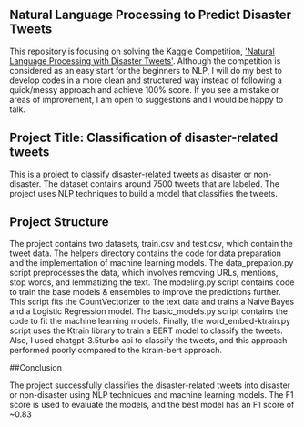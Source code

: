 ## Natural Language Processing to Predict Disaster Tweets
This repository is focusing on solving the Kaggle Competition, ['Natural Language Processing with Disaster Tweets'](https://www.kaggle.com/competitions/nlp-getting-started/overview). Although the competition is considered as an easy start for the beginners to NLP, I will do my best to develop codes in a more clean and structured way instead of following a quick/messy approach and achieve 100% score. If you see a mistake or areas of improvement, I am open to suggestions and I would be happy to talk.


## Project Title: Classification of disaster-related tweets

This is a project to classify disaster-related tweets as disaster or non-disaster. The dataset contains around 7500 tweets that are labeled. The project uses NLP techniques to build a model that classifies the tweets.

## Project Structure

The project contains two datasets, train.csv and test.csv, which contain the tweet data. The helpers directory contains the code for data preparation and the implementation of machine learning models. The data_prepation.py script preprocesses the data, which involves removing URLs, mentions, stop words, and lemmatizing the text. The modeling.py script contains code to train the base models & ensembles to improve the predictions further. This script fits the CountVectorizer to the text data and trains a Naive Bayes and a Logistic Regression model. The basic_models.py script contains the code to fit the machine learning models. Finally, the word_embed-ktrain.py script uses the Ktrain library to train a BERT model to classify the tweets. Also, I used chatgpt-3.5turbo api to classify the tweets, and this approach performed poorly compared to the ktrain-bert approach. 

##Conclusion

The project successfully classifies the disaster-related tweets into disaster or non-disaster using NLP techniques and machine learning models. The F1 score is used to evaluate the models, and the best model has an F1 score of ~0.83
